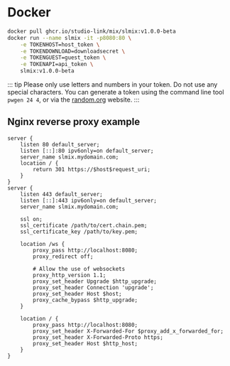 # Docker

```bash
docker pull ghcr.io/studio-link/mix/slmix:v1.0.0-beta
docker run --name slmix -it -p8080:80 \
    -e TOKENHOST=host_token \
    -e TOKENDOWNLOAD=downloadsecret \
    -e TOKENGUEST=guest_token \
    -e TOKENAPI=api_token \
    slmix:v1.0.0-beta
```

::: tip
Please only use letters and numbers in your token. Do not use any special characters.
You can generate a token using the command line tool `pwgen 24 4`, or via the
[random.org](https://www.random.org/strings/?num=4&len=24&digits=on&upperalpha=on&loweralpha=on&unique=on&format=html&rnd=new) website.
:::

## Nginx reverse proxy example

```nginx
server {
    listen 80 default_server;
    listen [::]:80 ipv6only=on default_server;
    server_name slmix.mydomain.com;
    location / {
        return 301 https://$host$request_uri;
    }
}
server {
    listen 443 default_server;
    listen [::]:443 ipv6only=on default_server;
    server_name slmix.mydomain.com;

    ssl on;
    ssl_certificate /path/to/cert.chain.pem;
    ssl_certificate_key /path/to/key.pem;

    location /ws {
        proxy_pass http://localhost:8080;
        proxy_redirect off;

        # Allow the use of websockets
        proxy_http_version 1.1;
        proxy_set_header Upgrade $http_upgrade;
        proxy_set_header Connection 'upgrade';
        proxy_set_header Host $host;
        proxy_cache_bypass $http_upgrade;
    }

    location / {
        proxy_pass http://localhost:8080;
        proxy_set_header X-Forwarded-For $proxy_add_x_forwarded_for;
        proxy_set_header X-Forwarded-Proto https;
        proxy_set_header Host $http_host;
    }
}
```
